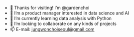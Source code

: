 - 👋 Thanks for visiting! I’m @gardenchoi
- 👀 I’m a product manager interested in data science and AI
- 🌱 I’m currently learning data analysis with Python
- 💞️ I’m looking to collaborate on any kinds of projects
- 📫 E-mail: jungwonchoiseoul@gmail.com 

<!---
gardenchoi/gardenchoi is a ✨ special ✨ repository because its `README.md` (this file) appears on your GitHub profile.
You can click the Preview link to take a look at your changes.
--->
